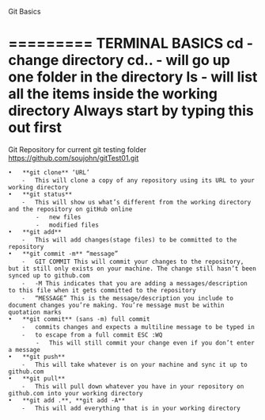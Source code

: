 Git Basics

=========
**TERMINAL BASICS**
cd - change directory
cd.. - will go up one folder in the directory
ls - will list all the items inside the working directory Always start by typing this out first
=========

Git Repository for current git testing folder
https://github.com/soujohn/gitTest01.git

	•	**git clone** ‘URL’
		⁃	This will clone a copy of any repository using its URL to your working directory
	•	**git status**
		⁃	This will show us what’s different from the working directory and the repository on gitHub online
			⁃	new files
			⁃	modified files
	•	**git add**
		⁃	This will add changes(stage files) to be committed to the repository
	•	**git commit -m** “message”
		⁃	GIT COMMIT This will commit your changes to the repository, but it still only exists on your machine. The change still hasn’t been synced up to github.com
		⁃	-M This indicates that you are adding a messages/description to this file when it gets committed to the repository
		⁃	“MESSAGE” This is the message/description you include to document changes you’re making. You’re message must be within quotation marks
	•	**git commit** (sans -m) full commit
		⁃	commits changes and expects a multiline message to be typed in
		⁃	to escape from a full commit ESC :WQ
			⁃	This will still commit your change even if you don’t enter a message
	•	**git push**
		⁃	This will take whatever is on your machine and sync it up to github.com
	•	**git pull**
		⁃	This will pull down whatever you have in your repository on github.com into your working directory
	•	**git add .**, **git add -A**
		⁃	This will add everything that is in your working directory

